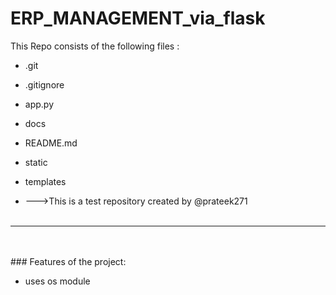 # ERP_MANAGEMENT_via_flask
This Repo consists of the following files :
- .git
- .gitignore
- app.py
- docs
- README.md
- static
- templates




- --->This is a test repository created by @prateek271
<br><br>
---
<br><br>###	Features of the project:
<br>


- uses os module